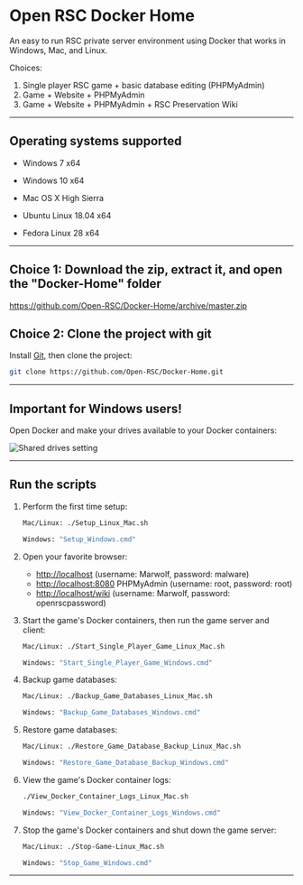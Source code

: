 # Open RSC Docker Home
An easy to run RSC private server environment using Docker that works in Windows, Mac, and Linux.

Choices:

  1. Single player RSC game + basic database editing (PHPMyAdmin)
  2. Game + Website + PHPMyAdmin
  3. Game + Website + PHPMyAdmin + RSC Preservation Wiki

___

## Operating systems supported

* Windows 7 x64

* Windows 10 x64

* Mac OS X High Sierra

* Ubuntu Linux 18.04 x64

* Fedora Linux 28 x64

___

## Choice 1: Download the zip, extract it, and open the "Docker-Home" folder

https://github.com/Open-RSC/Docker-Home/archive/master.zip

## Choice 2: Clone the project with git

Install [Git](http://git-scm.com/book/en/v2/Getting-Started-Installing-Git), then clone the project:

  ```sh
  git clone https://github.com/Open-RSC/Docker-Home.git
  ```

___

## Important for Windows users!

Open Docker and make your drives available to your Docker containers:

![Shared drives setting](https://i.imgur.com/6YsGkoZ.png)

___

## Run the scripts

1. Perform the first time setup:

    ```sh
    Mac/Linux: ./Setup_Linux_Mac.sh
    ```

    ```sh
    Windows: "Setup_Windows.cmd"
    ```

2. Open your favorite browser:

    * [http://localhost](http://localhost/) (username: Marwolf, password: malware)
    * [http://localhost:8080](http://localhost:8080/) PHPMyAdmin (username: root, password: root)
    * [http://localhost/wiki](http://localhost/wiki) (username: Marwolf, password: openrscpassword)

3. Start the game's Docker containers, then run the game server and client:

    ```sh
    Mac/Linux: ./Start_Single_Player_Game_Linux_Mac.sh
    ```

    ```sh
    Windows: "Start_Single_Player_Game_Windows.cmd"
    ```

4. Backup game databases:

    ```sh
    Mac/Linux: ./Backup_Game_Databases_Linux_Mac.sh
    ```

    ```sh
    Windows: "Backup_Game_Databases_Windows.cmd"
    ```

5. Restore game databases:

    ```sh
    Mac/Linux: ./Restore_Game_Database_Backup_Linux_Mac.sh
    ```

    ```sh
    Windows: "Restore_Game_Database_Backup_Windows.cmd"
    ```
6. View the game's Docker container logs:

    ```sh
    ./View_Docker_Container_Logs_Linux_Mac.sh
    ```

    ```sh
    Windows: "View_Docker_Container_Logs_Windows.cmd"
    ```

7. Stop the game's Docker containers and shut down the game server:

    ```sh
    Mac/Linux: ./Stop-Game-Linux_Mac.sh
    ```

    ```sh
    Windows: "Stop_Game_Windows.cmd"
    ```

___
